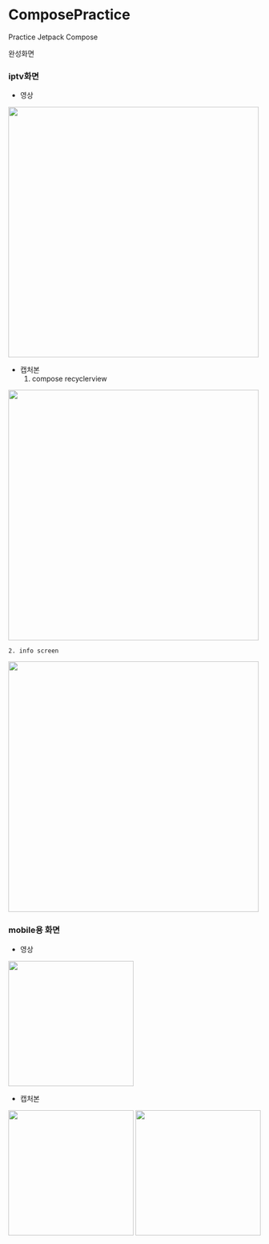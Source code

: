 # ComposePractice
Practice Jetpack Compose

완성화면 

### iptv화면

- 영상
<img width="500" src="https://user-images.githubusercontent.com/52556870/220002170-27a85d07-b949-4e4b-bc6c-aa52ff4a198a.mp4">

- 캡처본 
    1. compose recyclerview

<img width="500" src="https://user-images.githubusercontent.com/52556870/220002151-a9ee3cec-0451-45c0-9bb1-f2b37cdee61e.png">

    2. info screen

<img width="500" src="https://user-images.githubusercontent.com/52556870/220002163-a12bc01b-6c39-4f51-a117-c51e6d952f4a.png">

### mobile용 화면

- 영상

<img src = "https://user-images.githubusercontent.com/52556870/220245709-02a6a8c6-875f-45ac-9ecf-0e3538ea8bdb.mp4" width="250">

- 캡처본

<p float="left">
<img src = "https://user-images.githubusercontent.com/52556870/220245199-0a3a94cd-5214-4422-8cf0-9da30e2819c3.png" width="250">
<img src = "https://user-images.githubusercontent.com/52556870/220245211-f3c110c0-1301-4bc2-9560-d186b98b79ea.png" width="250">
</p>
